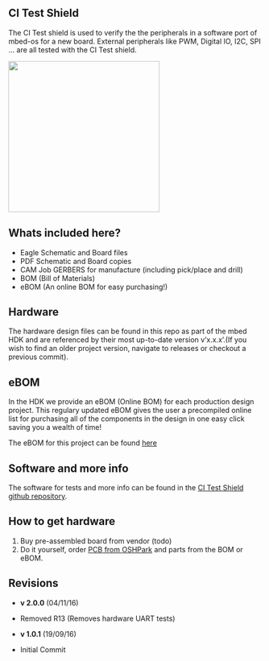 ## CI Test Shield

The CI Test shield is used to verify the the peripherals in a software port of mbed-os for a new board. External peripherals like PWM, Digital IO, I2C, SPI ... are all tested with the CI Test shield.

<img src="https://644db4de3505c40a0444-327723bce298e3ff5813fb42baeefbaa.ssl.cf1.rackcdn.com/40294a86984495bf74b0f82463c8bc35.png" width="300" height="300" />

## Whats included here?

* Eagle Schematic and Board files
* PDF Schematic and Board copies
* CAM Job GERBERS for manufacture (including pick/place and drill)
* BOM (Bill of Materials)
* eBOM (An online BOM for easy purchasing!)

## Hardware

The hardware design files can be found in this repo as part of the mbed HDK and are referenced by their most up-to-date version v’x.x.x’.(If you wish to find an older project version, navigate to releases or checkout a previous commit).

## eBOM

In the HDK we provide an eBOM (Online BOM) for each production design project. This regulary updated eBOM gives the user a precompiled online list for purchasing all of the components in the design in one easy click saving you a wealth of time!

The eBOM for this project can be found [here](https://octopart.com/bom-tool/ZgvU783O)

## Software and more info

The software for tests and more info can be found in the [CI Test Shield github repository](http://www.github.com/armmbed/ci-test-shield). 

## How to get hardware

1. Buy pre-assembled board from vendor (todo)
2. Do it yourself, order [PCB from OSHPark](https://oshpark.com/shared_projects/KPFGtMVr) and parts from the BOM or eBOM.


## Revisions

- **v 2.0.0** (04/11/16)
 - Removed R13 (Removes hardware UART tests)

- **v 1.0.1** (19/09/16)
 - Initial Commit









